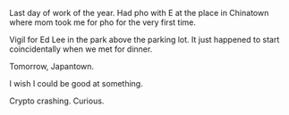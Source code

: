 Last day of work of the year. Had pho with E at the place in Chinatown where mom took me for pho for the very first time.

Vigil for Ed Lee in the park above the parking lot. It just happened to start coincidentally when we met for dinner.

Tomorrow, Japantown.

I wish I could be good at something.

Crypto crashing. Curious.

